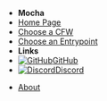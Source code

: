 - **Mocha**
- [Home Page](../introduction)
- [Choose a CFW](../cfw-choice)
- [Choose an Entrypoint](entrypoint-choice)
- **Links**
- [![GitHub](https://icongr.am/simple/github.svg?color=808080&size=16)GitHub](https://github.com/hacks-guide/Guide-WiiU)
- [![Discord](https://icongr.am/simple/discord.svg?colored&size=16)Discord](https://discord.gg/C29hYvh)
<!-- - [![Coming Soon!](https://icongr.am/material/translate.svg?color=808080&size=16)Coming Soon!](https://future_crowdin.url) -->
- [About](../about)